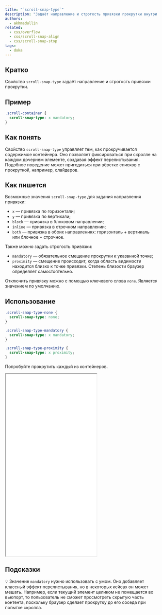 ```yaml
---
title: "`scroll-snap-type`"
description: "Задаёт направление и строгость привязки прокрутки внутри контейнера."
authors:
  - akhmadullin
related:
  - css/overflow
  - css/scroll-snap-align
  - css/scroll-snap-stop
tags:
  - doka
---
```


## Кратко

Свойство `scroll-snap-type` задаёт направление и строгость привязки прокрутки.

## Пример

```css
.scroll-container {
  scroll-snap-type: x mandatory;
}
```

## Как понять

Свойство `scroll-snap-type` управляет тем, как прокручивается содержимое контейнера. Оно позволяет фиксироваться при скролле на каждом дочернем элементе, создавая эффект перелистывания. Подобное поведение может пригодиться при вёрстке списков с прокруткой, например, слайдеров.

## Как пишется

Возможные значения `scroll-snap-type` для задания направления привязки:

* `x` — привязка по горизонтали;
* `y` — привязка по вертикали;
* `block` — привязка в блоковом направлении;
* `inline` — привязка в строчном направлении;
* `both` — привязка в обоих направлениях: горизонталь + вертикаль или блочное + строчное.

Также можно задать строгость привязки:

* `mandatory` — обязательное смещение прокрутки к указанной точке;
* `proximity` — смещение происходит, когда область видимости находится близко к точке привязки. Степень близости браузер определяет самостоятельно.

Отключить привязку можно с помощью ключевого слова `none`. Является значением по умолчанию.

## Использование

```css
.scroll-snap-type-none {
  scroll-snap-type: none;
}

.scroll-snap-type-mandatory {
  scroll-snap-type: x mandatory;
}

.scroll-snap-type-proximity {
  scroll-snap-type: x proximity;
}
```

Попробуйте прокрутить каждый из контейнеров.

<iframe title="Варианты значений" src="demos/mandatory-proximity/" height="600"></iframe>

## Подсказки

💡 Значение `mandatory` нужно использовать с умом. Оно добавляет классный эффект перелистывания, но в некоторых кейсах он может мешать. Например, если текущий элемент целиком не помещается во вьюпорт, то пользователь не сможет просмотреть скрытую часть контента, поскольку браузер сделает прокрутку до его соседа при попытке скролла.
